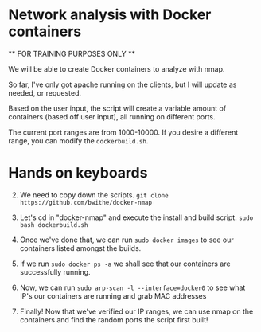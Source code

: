 # Network analysis with Docker containers

** FOR TRAINING PURPOSES ONLY **

We will be able to create Docker containers to analyze with nmap.

So far, I've only got apache running on the clients, but I will update as needed, or requested.

Based on the user input, the script will create a variable amount of containers (based off user input), all running on different ports.

The current port ranges are from 1000-10000. If you desire a different range, you can modify the ```dockerbuild.sh```.

# Hands on keyboards
2. We need to copy down the scripts.
```git clone https://github.com/bwithe/docker-nmap```

3. Let's cd in "docker-nmap" and execute the install and build script.
```sudo bash dockerbuild.sh```

4. Once we've done that, we can run ```sudo docker images``` to see our containers listed amongst the builds.

5. If we run ```sudo docker ps -a``` we shall see that our containers are successfully running.

6. Now, we can run ```sudo arp-scan -l --interface=docker0``` to see what IP's our containers are running and grab MAC addresses

7. Finally! Now that we've verified our IP ranges, we can use nmap on the containers and find the random ports the script first built!

